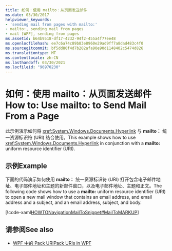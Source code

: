 ```yaml
---
title: 如何：使用 mailto：从页面发送邮件
ms.date: 03/30/2017
helpviewer_keywords:
- 'sending mail from pages with mailto:'
- mailto:, sending mail from pages
- mail [WPF], sending from pages
ms.assetid: b64b9518-df17-4232-94f2-455a4f77ee48
ms.openlocfilehash: ee7c6a74c89b83e8960e29ad9ff7a8dad483c4f0
ms.sourcegitcommit: bf5dd80f4d7b202afa90e90d1148402c5474d826
ms.translationtype: MT
ms.contentlocale: zh-CN
ms.lasthandoff: 03/30/2021
ms.locfileid: "96970230"
---
```

# <a name="how-to-use-mailto-to-send-mail-from-a-page"></a><span data-ttu-id="8117f-102">如何：使用 mailto：从页面发送邮件</span><span class="sxs-lookup"><span data-stu-id="8117f-102">How to: Use mailto: to Send Mail From a Page</span></span>
<span data-ttu-id="8117f-103">此示例演示如何将 <xref:System.Windows.Documents.Hyperlink> 与 **mailto：** 统一资源标识符 (URI) 结合使用。</span><span class="sxs-lookup"><span data-stu-id="8117f-103">This example shows how to use <xref:System.Windows.Documents.Hyperlink> in conjunction with a **mailto:** uniform resource identifier (URI).</span></span>  
  
## <a name="example"></a><span data-ttu-id="8117f-104">示例</span><span class="sxs-lookup"><span data-stu-id="8117f-104">Example</span></span>  
 <span data-ttu-id="8117f-105">下面的代码演示如何使用 **mailto：** 统一资源标识符 (URI) 打开包含电子邮件地址、电子邮件地址和主题的新邮件窗口，以及电子邮件地址、主题和正文。</span><span class="sxs-lookup"><span data-stu-id="8117f-105">The following code shows how to use a **mailto:** uniform resource identifier (URI) to open a new mail window that contains an email address, and email address and a subject, and an email address, subject, and body.</span></span>  
  
 [!code-xaml[HOWTONavigationMailToSnippet#MailToMARKUP](~/samples/snippets/csharp/VS_Snippets_Wpf/HOWTONavigationMailToSnippet/CS/HomePage.xaml#mailtomarkup)]  
  
## <a name="see-also"></a><span data-ttu-id="8117f-106">请参阅</span><span class="sxs-lookup"><span data-stu-id="8117f-106">See also</span></span>

- [<span data-ttu-id="8117f-107">WPF 中的 Pack URI</span><span class="sxs-lookup"><span data-stu-id="8117f-107">Pack URIs in WPF</span></span>](pack-uris-in-wpf.md)
